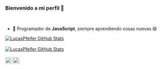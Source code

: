 ### Bienvenido a mi perfil 👋

<br />

- 🌱 Programador de **JavaScript**, siempre aprendiendo cosas nuevas 😄
  
<a href="https://github.com/Lucas-Pfeifer">
  <img align="center" src="https://github-readme-stats-anuraghazra1.vercel.app/api?username=Lucas-Pfeifer&show_icons=true&include_all_commits=true&theme=monokai&count_private=true" alt="LucasPfeifer GitHub Stats" />
</a>
<br />
<br />
<a href="https://github.com/Lucas-Pfeifer">
  <img align="center" src="https://github-readme-stats.vercel.app/api/top-langs/?username=Lucas-Pfeifer&langs_count=5&theme=dark&layout=compact" alt="LucasPfeifer GitHub Stats" />
<br />
<br />
<a href="https://twitter.com/lucas2008pfeif1">
  <img align="left" alt="lucas2008pfeif1" width="21px" src="https://raw.githubusercontent.com/anuraghazra/anuraghazra/master/assets/twitter.svg" />
</a>

<a href="https://discord.com/users/575477637456068634">
  <img align="left" alt="Lucas_P#6869" width="21px" src="https://raw.githubusercontent.com/anuraghazra/anuraghazra/master/assets/discord-round.svg" />
</a>
<br />

